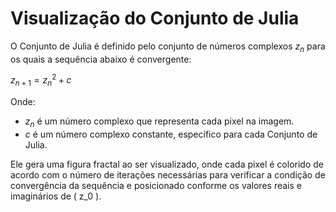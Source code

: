 # Visualização do Conjunto de Julia

O Conjunto de Julia é definido pelo conjunto de números complexos $z_n$ para os quais a sequência abaixo é convergente:

$z_{n+1} = z_n^2 + c$

Onde:
- $z_n$ é um número complexo que representa cada pixel na imagem.
- $c$ é um número complexo constante, específico para cada Conjunto de Julia.

Ele gera uma figura fractal ao ser visualizado, onde cada pixel é colorido de acordo com o número de iterações necessárias para verificar a condição de convergência da sequência e posicionado conforme os valores reais e imaginários de \( z_0 \).

